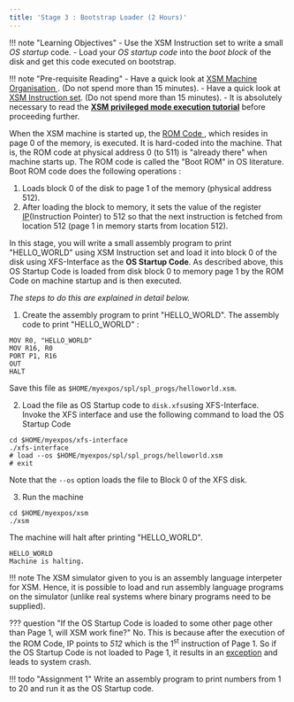 ```yaml
---
title: 'Stage 3 : Bootstrap Loader (2 Hours)'
---
```


!!! note "Learning Objectives"
       - Use the XSM Instruction set to write a small *OS startup* code.
       - Load your *OS startup code* into the *boot block* of the disk and get this code executed on bootstrap.

!!! note "Pre-requisite Reading"
       - Have a quick look at <a href="arch_spec-files/machine_organisation.html" target="_blank"> XSM Machine Organisation </a>. (Do not spend more than 15 minutes).
       - Have a quick look at <a href="arch_spec-files/instruction_set.html" target="_blank">XSM Instruction set</a>. (Do not spend more than 15 minutes).
       - It is absolutely necessary to read the <a href="Tutorials/xsm-instruction-cycle.html" target="_blank"><b>XSM privileged mode execution tutorial</b></a> before proceeding further.


When the XSM machine is started up, the <a href="arch_spec-files/machine_organisation.html#Boot ROM" target="_blank">
ROM Code </a>, which resides in page 0 of the memory, is executed. It is hard-coded into the machine. 
That is, the ROM code at physical address 0 (to 511) is "already there" when machine starts up.
The ROM code is called the "Boot ROM" in OS literature. Boot ROM code does the following operations :

1. Loads block 0 of the disk to page 1 of the memory (physical address 512).
2. After loading the block to memory, it sets the value of the register <a href="arch_spec-files/machine_organisation.html" target="_blank">
IP</a>(Instruction Pointer) to 512 so that the next instruction is fetched from location 512 (page 1 in memory starts from location 512).


In this stage, you will write a small assembly program to print "HELLO_WORLD" using XSM Instruction set 
and load it into block 0 of the disk using XFS-Interface as the <b>OS Startup Code</b>.
As described above, this OS Startup Code is loaded from disk block 0 to memory page 1 by the ROM Code 
on machine startup and is then executed.

*The steps to do this are explained in detail below.*

1) Create the assembly program to print "HELLO_WORLD".
The assembly code to print "HELLO_WORLD" :
```
MOV R0, "HELLO_WORLD"
MOV R16, R0
PORT P1, R16
OUT
HALT
```
Save this file as `$HOME/myexpos/spl/spl_progs/helloworld.xsm`.

2) Load the file as OS Startup code to `disk.xfs`using XFS-Interface.  
Invoke the XFS interface and use the following command to load the OS Startup Code
```
cd $HOME/myexpos/xfs-interface
./xfs-interface
# load --os $HOME/myexpos/spl/spl_progs/helloworld.xsm
# exit
```

Note that the `--os` option loads the file to Block 0 of the XFS disk.

3) Run the machine  
```
cd $HOME/myexpos/xsm
./xsm
```

The machine will halt after printing "HELLO_WORLD".

```
HELLO_WORLD
Machine is halting.
```

!!! note 
       The XSM simulator given to you is an assembly language interpeter for XSM.
       Hence, it is possible to load and run assembly language programs on 
       the simulator (unlike real systems where binary programs need to be supplied).


??? question "If the OS Startup Code is loaded to some other page other than Page 1, will XSM work fine?"
       No. This is because after the execution of the ROM Code, IP points to *512* which is the 1<sup>st</sup>
       instruction of Page 1. So if the OS Startup Code is not loaded to Page 1, it results in an <a href="./arch_spec-files/interrupts_exception_handling.html" target="_blank">exception</a> and leads to system crash.

!!! todo "Assignment 1"
       Write an assembly program to print numbers from 1 to 20 and run it as the OS Startup code.
